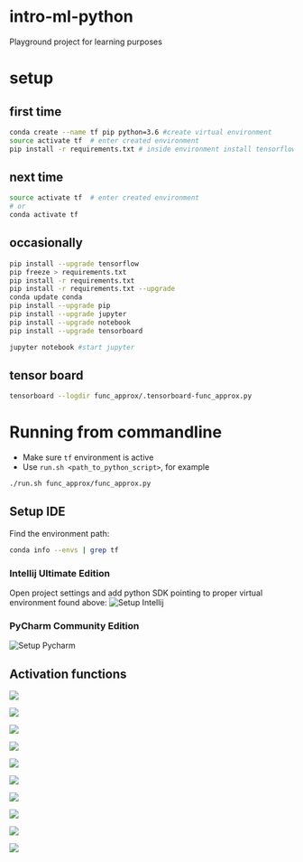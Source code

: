 # intro-ml-python
Playground project for learning purposes


# setup

## first time
```bash
conda create --name tf pip python=3.6 #create virtual environment
source activate tf  # enter created environment
pip install -r requirements.txt # inside environment install tensorflow and all dependencies

```

## next time

```bash
source activate tf  # enter created environment
# or 
conda activate tf
```

## occasionally 

```bash
pip install --upgrade tensorflow
pip freeze > requirements.txt 
pip install -r requirements.txt
pip install -r requirements.txt --upgrade
conda update conda
pip install --upgrade pip
pip install --upgrade jupyter
pip install --upgrade notebook
pip install --upgrade tensorboard

jupyter notebook #start jupyter


```
## tensor board
```bash
tensorboard --logdir func_approx/.tensorboard-func_approx.py
```

# Running from commandline

* Make sure `tf` environment is active
* Use `run.sh <path_to_python_script>`, for example

```bash
./run.sh func_approx/func_approx.py
```

## Setup IDE
Find the environment path:
```bash
conda info --envs | grep tf
```

### Intellij Ultimate Edition 
Open project settings and add python SDK pointing to proper virtual environment found above:
![Setup Intellij](docs/setupIdea.png)

### PyCharm Community Edition
![Setup Pycharm](docs/setupPycharm.png)


## Activation functions

![](docs/activations/sigmoid.png)

![](docs/activations/softsign.png)

![](docs/activations/tanh.png)

![](docs/activations/relu.png)

![](docs/activations/relu6.png)

![](docs/activations/leaky_relu.png)

![](docs/activations/crelu.png)

![](docs/activations/selu.png)

![](docs/activations/elu.png)

![](docs/activations/softplus.png)





